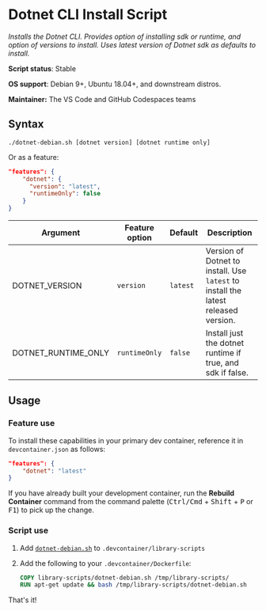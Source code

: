# Dotnet CLI Install Script

*Installs the Dotnet CLI. Provides option of installing sdk or runtime, and option of versions to install. Uses latest version of Dotnet sdk as defaults to install.*

**Script status**: Stable

**OS support**: Debian 9+, Ubuntu 18.04+, and downstream distros.

**Maintainer:** The VS Code and GitHub Codespaces teams

## Syntax

```text
./dotnet-debian.sh [dotnet version] [dotnet runtime only]
```

Or as a feature:

```json
"features": {
    "dotnet": {
      "version": "latest",
      "runtimeOnly": false
    }
}
```

|Argument|Feature option|Default|Description|
|--------|--------------|-------|-----------|
|DOTNET_VERSION| `version` | `latest`| Version of Dotnet to install. Use `latest` to install the latest released version. |
|DOTNET_RUNTIME_ONLY| `runtimeOnly` | `false` | Install just the dotnet runtime if true, and sdk if false. |

## Usage

### Feature use

To install these capabilities in your primary dev container, reference it in `devcontainer.json` as follows:

```json
"features": {
    "dotnet": "latest"
}
```

If you have already built your development container, run the **Rebuild Container** command from the command palette (<kbd>Ctrl/Cmd</kbd> + <kbd>Shift</kbd> + <kbd>P</kbd> or <kbd>F1</kbd>) to pick up the change.

### Script use

1. Add [`dotnet-debian.sh`](../dotnet-debian.sh) to `.devcontainer/library-scripts`

2. Add the following to your `.devcontainer/Dockerfile`:

    ```Dockerfile
    COPY library-scripts/dotnet-debian.sh /tmp/library-scripts/
    RUN apt-get update && bash /tmp/library-scripts/dotnet-debian.sh
    ```

That's it!
